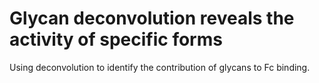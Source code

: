 # Glycan deconvolution reveals the activity of specific forms

Using deconvolution to identify the contribution of glycans to Fc binding.
